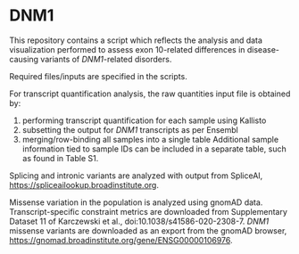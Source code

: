# DNM1

This repository contains a script which reflects the analysis and data visualization performed to assess exon 10-related differences in disease-causing variants of *DNM1*-related disorders. 

Required files/inputs are specified in the scripts. 

For transcript quantification analysis, the raw quantities input file is obtained by: 
1) performing transcript quantification for each sample using Kallisto
2) subsetting the output for *DNM1* transcripts as per Ensembl
3) merging/row-binding all samples into a single table 
Additional sample information tied to sample IDs can be included in a separate table, such as found in Table S1. 

Splicing and intronic variants are analyzed with output from SpliceAI, https://spliceailookup.broadinstitute.org. 

Missense variation in the population is analyzed using gnomAD data. 
Transcript-specific constraint metrics are downloaded from Supplementary Dataset 11 of Karczewski et al., doi:10.1038/s41586-020-2308-7. 
*DNM1* missense variants are downloaded as an export from the gnomAD browser, https://gnomad.broadinstitute.org/gene/ENSG00000106976. 
